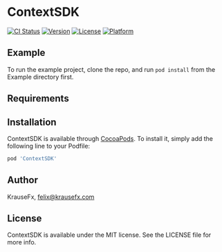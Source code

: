 # ContextSDK

[![CI Status](https://img.shields.io/travis/KrauseFx/ContextSDK.svg?style=flat)](https://travis-ci.org/KrauseFx/ContextSDK)
[![Version](https://img.shields.io/cocoapods/v/ContextSDK.svg?style=flat)](https://cocoapods.org/pods/ContextSDK)
[![License](https://img.shields.io/cocoapods/l/ContextSDK.svg?style=flat)](https://cocoapods.org/pods/ContextSDK)
[![Platform](https://img.shields.io/cocoapods/p/ContextSDK.svg?style=flat)](https://cocoapods.org/pods/ContextSDK)

## Example

To run the example project, clone the repo, and run `pod install` from the Example directory first.

## Requirements

## Installation

ContextSDK is available through [CocoaPods](https://cocoapods.org). To install
it, simply add the following line to your Podfile:

```ruby
pod 'ContextSDK'
```

## Author

KrauseFx, felix@krausefx.com

## License

ContextSDK is available under the MIT license. See the LICENSE file for more info.
